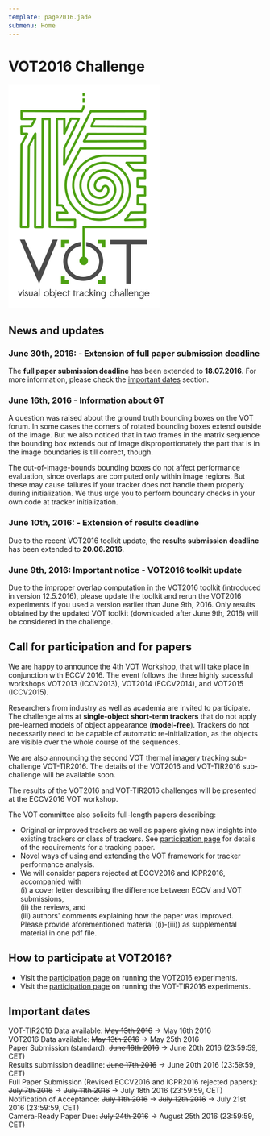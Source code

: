 ```yaml
---
template: page2016.jade
submenu: Home
---
```


# VOT2016 Challenge

<img class="logo float-right frame" src="../img/vot2016_logo_website_large.png" alt="VOT2016" />

## News and updates

### June 30th, 2016: - <a name="info_20160630"></a>Extension of full paper submission deadline

The **full paper submission deadline** has been extended to **18.07.2016**. 
For more information, please check the 
<a href="http://www.votchallenge.net/vot2016/index.html#important_dates">important dates</a> section.

### June 16th, 2016 - <a name="info_20160616"></a>Information about GT

A question was raised about the ground truth bounding boxes on the VOT forum. In some cases the 
corners of rotated bounding boxes extend outside of the image. But we also noticed that in two 
frames in the matrix sequence the bounding box extends out of image disproportionately the part 
that is in the image boundaries is till correct, though.

The out-of-image-bounds bounding boxes do not affect performance evaluation, since overlaps are 
computed only within image regions. But these may cause failures if your tracker does not handle 
them properly during initialization. We thus urge you to perform boundary checks in your own 
code at tracker initialization.


### June 10th, 2016: - <a name="info_20160610"></a>Extension of results deadline</a>

Due to the recent VOT2016 toolkit update, the **results submission deadline** has been extended 
to **20.06.2016**.


### June 9th, 2016: Important notice - <a name="info_20160609"></a>VOT2016 toolkit update</a>

Due to the improper overlap computation in the VOT2016 toolkit (introduced in version 12.5.2016), 
please update the toolkit and rerun the VOT2016 experiments if you used a version earlier than June 9th, 2016.
Only results obtained by the updated VOT toolkit (downloaded after June 9th, 2016) will be considered in the 
challenge.

## Call for participation and for papers
We are happy to announce the 4th VOT Workshop, that will take place in conjunction with ECCV 2016.
The event follows the three highly sucessful workshops VOT2013 (ICCV2013), VOT2014 (ECCV2014), and VOT2015 (ICCV2015).

Researchers from industry as well as academia are invited to participate. The challenge aims at **single-object short-term trackers** that do not apply pre-learned models of object appearance (**model-free**). Trackers do not necessarily need to be capable of automatic re-initialization, as the objects are visible over the whole course of the sequences.

We are also announcing the second VOT thermal imagery tracking sub-challenge VOT-TIR2016. The details of the VOT2016 and VOT-TIR2016 sub-challenge will be available soon.

The results of the VOT2016 and VOT-TIR2016 challenges will be presented at the ECCV2016 VOT workshop.

The VOT committee also solicits full-length papers describing:

 * Original or improved trackers as well as papers giving new insights into existing trackers or class of trackers. See [participation page](/vot2016/participation.html) for details of the requirements for a tracking paper.
 * Novel ways of using and extending the VOT framework for tracker performance analysis.
 * We will consider papers rejected at ECCV2016 and ICPR2016, accompanied with <br> 
 (i) a cover letter describing the difference between ECCV and VOT submissions, <br> 
 (ii) the reviews, and <br> 
 (iii) authors' comments explaining how the paper was improved. <br> 
 Please provide aforementioned material ((i)-(iii)) as supplemental material in one pdf file.


## How to participate at VOT2016?

 * Visit the [participation page](/vot2016/participation.html) on running the VOT2016 experiments.
 * Visit the [participation page](/vot2016/participation.html) on running the VOT-TIR2016 experiments.


## <a name="important_dates"></a>Important dates

VOT-TIR2016 Data available: ~~May 13th 2016~~ -> May 16th 2016 <br>
VOT2016 Data available: ~~May 13th 2016~~ -> May 25th 2016 <br>
Paper Submission (standard): ~~June 16th 2016~~ -> June 20th 2016 (23:59:59, CET) <br>
Results submission deadline: ~~June 17th 2016~~ -> June 20th 2016 (23:59:59, CET) <br>
Full Paper Submission (Revised ECCV2016 and ICPR2016 rejected papers): ~~July 7th 2016~~ -> ~~July 11th 2016~~ -> July 18th 2016 (23:59:59, CET) <br>
Notification of Acceptance: ~~July 11th 2016~~ -> ~~July 12th 2016~~ -> July 21st 2016 (23:59:59, CET) <br>
Camera-Ready Paper Due: ~~July 24th 2016~~ -> August 25th 2016 (23:59:59, CET) <br>

